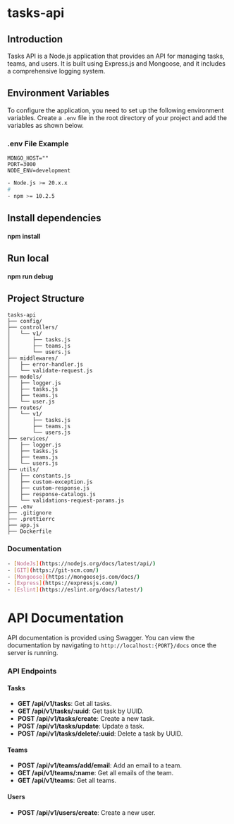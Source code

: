 # tasks-api

## Introduction

Tasks API is a Node.js application that provides an API for managing tasks, teams, and users. It is built using Express.js and Mongoose, and it includes a comprehensive logging system.

## Environment Variables

To configure the application, you need to set up the following environment variables. Create a `.env` file in the root directory of your project and add the variables as shown below.

### .env File Example

```plaintext
MONGO_HOST=""
PORT=3000
NODE_ENV=development
```

```bash
- Node.js >= 20.x.x
# 
- npm >= 10.2.5
```

## Install dependencies

#### npm install

## Run local

#### npm run debug


## Project Structure
```plaintext
tasks-api
├── config/
├── controllers/
│   └── v1/
│       ├── tasks.js
│       ├── teams.js
│       └── users.js
├── middlewares/
│   ├── error-handler.js
│   └── validate-request.js
├── models/
│   ├── logger.js
│   ├── tasks.js
│   ├── teams.js
│   └── user.js
├── routes/
│   └── v1/
│       ├── tasks.js
│       ├── teams.js
│       └── users.js
├── services/
│   ├── logger.js
│   ├── tasks.js
│   ├── teams.js
│   └── users.js
├── utils/
│   ├── constants.js
│   ├── custom-exception.js
│   ├── custom-response.js
│   ├── response-catalogs.js
│   └── validations-request-params.js
├── .env
├── .gitignore
├── .prettierrc
├── app.js
├── Dockerfile
```


### Documentation

```bash
- [NodeJs](https://nodejs.org/docs/latest/api/)
- [GIT](https://git-scm.com/)
- [Mongoose](https://mongoosejs.com/docs/)
- [Express](https://expressjs.com/)
- [Eslint](https://eslint.org/docs/latest/)
```

# API Documentation

API documentation is provided using Swagger. You can view the documentation by navigating to `http://localhost:{PORT}/docs` once the server is running.

### API Endpoints

#### Tasks

- **GET /api/v1/tasks**: Get all tasks.
- **GET /api/v1/tasks/:uuid**: Get task by UUID.
- **POST /api/v1/tasks/create**: Create a new task.
- **POST /api/v1/tasks/update**: Update a task.
- **POST /api/v1/tasks/delete/:uuid**: Delete a task by UUID.

#### Teams

- **POST /api/v1/teams/add/email**: Add an email to a team.
- **GET /api/v1/teams/:name**: Get all emails of the team.
- **GET /api/v1/teams**: Get all teams.

#### Users

- **POST /api/v1/users/create**: Create a new user.
